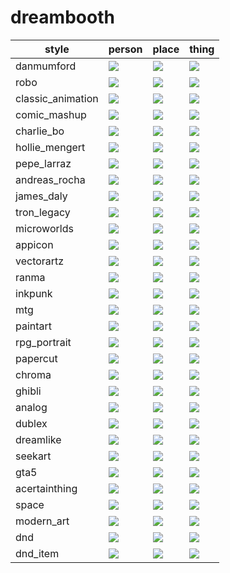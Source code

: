 # dreambooth

| style | person | place | thing |
| --- | --- | --- | --- |
| danmumford | ![](/images/danmumford_person.webp?raw=true) | ![](/images/danmumford_place.webp?raw=true) | ![](/images/danmumford_thing.webp?raw=true) |
| robo | ![](/images/robo_person.webp?raw=true) | ![](/images/robo_place.webp?raw=true) | ![](/images/robo_thing.webp?raw=true) |
| classic_animation | ![](/images/classic_animation_person.webp?raw=true) | ![](/images/classic_animation_place.webp?raw=true) | ![](/images/classic_animation_thing.webp?raw=true) |
| comic_mashup | ![](/images/comic_mashup_person.webp?raw=true) | ![](/images/comic_mashup_place.webp?raw=true) | ![](/images/comic_mashup_thing.webp?raw=true) |
| charlie_bo | ![](/images/charlie_bo_person.webp?raw=true) | ![](/images/charlie_bo_place.webp?raw=true) | ![](/images/charlie_bo_thing.webp?raw=true) |
| hollie_mengert | ![](/images/hollie_mengert_person.webp?raw=true) | ![](/images/hollie_mengert_place.webp?raw=true) | ![](/images/hollie_mengert_thing.webp?raw=true) |
| pepe_larraz | ![](/images/pepe_larraz_person.webp?raw=true) | ![](/images/pepe_larraz_place.webp?raw=true) | ![](/images/pepe_larraz_thing.webp?raw=true) |
| andreas_rocha | ![](/images/andreas_rocha_person.webp?raw=true) | ![](/images/andreas_rocha_place.webp?raw=true) | ![](/images/andreas_rocha_thing.webp?raw=true) |
| james_daly | ![](/images/james_daly_person.webp?raw=true) | ![](/images/james_daly_place.webp?raw=true) | ![](/images/james_daly_thing.webp?raw=true) |
| tron_legacy | ![](/images/tron_legacy_person.webp?raw=true) | ![](/images/tron_legacy_place.webp?raw=true) | ![](/images/tron_legacy_thing.webp?raw=true) |
| microworlds | ![](/images/microworlds_person.webp?raw=true) | ![](/images/microworlds_place.webp?raw=true) | ![](/images/microworlds_thing.webp?raw=true) |
| appicon | ![](/images/appicon_person.webp?raw=true) | ![](/images/appicon_place.webp?raw=true) | ![](/images/appicon_thing.webp?raw=true) |
| vectorartz | ![](/images/vectorartz_person.webp?raw=true) | ![](/images/vectorartz_place.webp?raw=true) | ![](/images/vectorartz_thing.webp?raw=true) |
| ranma | ![](/images/ranma_person.webp?raw=true) | ![](/images/ranma_place.webp?raw=true) | ![](/images/ranma_thing.webp?raw=true) |
| inkpunk | ![](/images/inkpunk_person.webp?raw=true) | ![](/images/inkpunk_place.webp?raw=true) | ![](/images/inkpunk_thing.webp?raw=true) |
| mtg | ![](/images/mtg_person.webp?raw=true) | ![](/images/mtg_place.webp?raw=true) | ![](/images/mtg_thing.webp?raw=true) |
| paintart | ![](/images/paintart_person.webp?raw=true) | ![](/images/paintart_place.webp?raw=true) | ![](/images/paintart_thing.webp?raw=true) |
| rpg_portrait | ![](/images/rpg_portrait_person.webp?raw=true) | ![](/images/rpg_portrait_place.webp?raw=true) | ![](/images/rpg_portrait_thing.webp?raw=true) |
| papercut | ![](/images/papercut_person.webp?raw=true) | ![](/images/papercut_place.webp?raw=true) | ![](/images/papercut_thing.webp?raw=true) |
| chroma | ![](/images/chroma_person.webp?raw=true) | ![](/images/chroma_place.webp?raw=true) | ![](/images/chroma_thing.webp?raw=true) |
| ghibli | ![](/images/ghibli_person.webp?raw=true) | ![](/images/ghibli_place.webp?raw=true) | ![](/images/ghibli_thing.webp?raw=true) |
| analog | ![](/images/analog_person.webp?raw=true) | ![](/images/analog_place.webp?raw=true) | ![](/images/analog_thing.webp?raw=true) |
| dublex | ![](/images/dublex_person.webp?raw=true) | ![](/images/dublex_place.webp?raw=true) | ![](/images/dublex_thing.webp?raw=true) |
| dreamlike | ![](/images/dreamlike_person.webp?raw=true) | ![](/images/dreamlike_place.webp?raw=true) | ![](/images/dreamlike_thing.webp?raw=true) |
| seekart | ![](/images/seekart_person.webp?raw=true) | ![](/images/seekart_place.webp?raw=true) | ![](/images/seekart_thing.webp?raw=true) |
| gta5 | ![](/images/gta5_person.webp?raw=true) | ![](/images/gta5_place.webp?raw=true) | ![](/images/gta5_thing.webp?raw=true) |
| acertainthing | ![](/images/acertainthing_person.webp?raw=true) | ![](/images/acertainthing_place.webp?raw=true) | ![](/images/acertainthing_thing.webp?raw=true) |
| space | ![](/images/space_person.webp?raw=true) | ![](/images/space_place.webp?raw=true) | ![](/images/space_thing.webp?raw=true) |
| modern_art | ![](/images/modern_art_person.webp?raw=true) | ![](/images/modern_art_place.webp?raw=true) | ![](/images/modern_art_thing.webp?raw=true) |
| dnd | ![](/images/dnd_person.webp?raw=true) | ![](/images/dnd_place.webp?raw=true) | ![](/images/dnd_thing.webp?raw=true) |
| dnd_item | ![](/images/dnd_item_person.webp?raw=true) | ![](/images/dnd_item_place.webp?raw=true) | ![](/images/dnd_item_thing.webp?raw=true) |